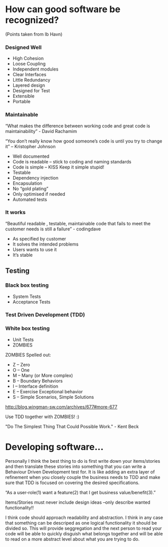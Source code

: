 # How can good software be recognized?
(Points taken from Ib Havn)

### Designed Well
- High Cohesion
- Loose Coupling
- Independent modules
- Clear Interfaces
- Little Redundancy
- Layered design
- Designed for Test
- Extensible
- Portable

### Maintainable
“What makes the difference between working code and great code is
maintainability” - David Rachamim

“You don’t really know how good someone’s code is until you try to change it” – Kristopher Johnson

- Well documented
- Code is readable – stick to coding and naming standards
- Code is simple – KISS Keep it simple stupid!
- Testable
- Dependency injection
- Encapsulation
- No “gold plating”
- Only optimised if needed
- Automated tests

### It works
“Beautiful readable , testable, maintainable code that fails to meet the
customer needs is still a failure” - codingdave

- As specified by customer
- It solves the intended problems
- Users wants to use it
- It’s stable

## Testing

### Black box testing
- System Tests
- Acceptance Tests
### Test Driven Development (TDD)
### White box testing
- Unit Tests
- ZOMBIES

ZOMBIES Spelled out:
- Z – Zero
- O – One
- M – Many (or More complex)
- B – Boundary Behaviors
- I – Interface definition
- E – Exercise Exceptional behavior
- S – Simple Scenarios, Simple Solutions

http://blog.wingman-sw.com/archives/677#more-677

Use TDD together with ZOMBIES! :)

"Do The Simplest Thing That Could Possible Work." - Kent Beck

# Developing software...

Personally I think the best thing to do is first write down your items/stories and then translate these stories into something that you can write a Behaviour Driven Development test for. It is like adding an extra layer of refinement when you closely couple the business needs to TDD and make sure that TDD is focused on covering the desired specifications.

“As a user-role(1) want a feature(2) that I get business value/benefit(3).”

Items/Stories must never include design ideas –only describe wanted functionality!!

I think code should approach readability and abstraction. I think in any case that something can be descriped as one logical functionality it should be divided so. This will provide seggregation and the next person to read your code will be able to quickly disguish what belongs together and will be able to read on a more abstract level about what you are trying to do.

